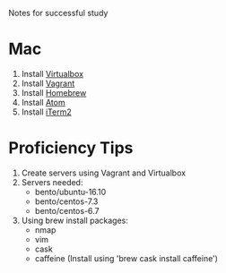 Notes for successful study

Mac
===

1.	Install [Virtualbox](https://www.virtualbox.org)
2.	Install [Vagrant](https://www.vagrantup,com)
3.	Install [Homebrew](https://brew.sh)
4.	Install [Atom](https://atom.io/)
5.	Install [iTerm2](https://www.iterm2.com/)

Proficiency Tips
================

1.	Create servers using Vagrant and Virtualbox
2.	Servers needed:
	-	bento/ubuntu-16.10
	-	bento/centos-7.3
	-	bento/centos-6.7
3.	Using brew install packages:
	-	nmap
	-	vim
	-	cask
	-	caffeine (Install using 'brew cask install caffeine')
